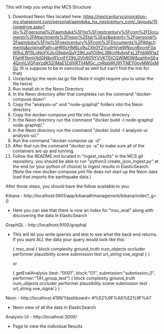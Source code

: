 This will help you setup the MCS Structure

1.  Download Neon files located here:  https://nextcenturycorporation-my.sharepoint.com/personal/aamduka_hq_nextcentury_com/_layouts/15/onedrive.aspx?id=%2Fpersonal%2Faamduka%5Fhq%5Fnextcentury%5Fcom%2FDocuments%2FAttachments%2Fneon%2Etar%2Egz&parent=%2Fpersonal%2Faamduka%5Fhq%5Fnextcentury%5Fcom%2FDocuments%2FAttachments&originalPath=aHR0cHM6Ly9uZXh0Y2VudHVyeWNvcnBvcmF0aW9uLW15LnNoYXJlcG9pbnQuY29tLzp1Oi9nL3BlcnNvbmFsL2FhbWR1a2FfaHFfbmV4dGNlbnR1cnlfY29tL0VhR01IYVVKTEtCQWlMOW8zaHlmSEg4QmhLVGFaVzdKSS1MaE1ZdlVRTlI4MGc_cnRpbWU9YTNEY0pyMW0xMGc  (It is suppose to be in owncloud as well but can't find the link for that)
2. Unzip/tar/gz the neon.tar.gz file (Note it might require you to untar the file twice)
3. Run install.sh in the Neon Directory
4. In the Neon directory after that completes run the command "docker-compose down"
5. Copy the "analysis-ui" and "node-graphql" folders into the Neon directory
6. Copy the docker-compose.yml file into the Neon directory
7. In the Neon directory run the command "docker build -t node-graphql node-graphql/."
8. In the Neon directory run the command "docker build -t analysis-ui analysis-ui/."
9. Run the command "docker-compose up -d"
10.  After that run the command "docker ps -a" to make sure all of the containers are up and running.
11.  Follow the README.md located in "ingest_results" in the MCS git repository, you should be able to run "python3 create_json_ingest.py" at the end (or your python of choice) to ingest results in ElasticSearch.  (Note the new docker-compose.yml file does not start up the Neon data load that imports the earthquake data.)

After those steps, you should have the follow available to you:

Kibana - http://localhost:5601/app/kibana#/management/kibana/index?_g=()
 - Here you can see that there is now an index for "msc_eval" along with discovering the data in ElasticSearch

GraphQL - http://localhost:9100/graphql
 - This will let you write queries and test to see what the back end returns.  If you want ALL the data your query would look like this:

    {
        msc_eval {
            block
            complexity
            ground_truth
            num_objects
            occluder
            performer
            plausibility
            scene
            submission
            test
            url_string
            voe_signal
        }
    }

    or

    {
        getEvalAnalysis (test: "0001", block:"O1",     submission:"submission_0", performer:"TA1_group_test") {
            block
            complexity
            ground_truth
            num_objects
            occluder
            performer
            plausibility
            scene
            submission
            test
            url_string
            voe_signal
        }
    }

Neon - http://localhost:4199/?dashboard=-#%E2%9F%A6%E2%9F%A7
 - Neon view of all the data in ElasticSearch

Analysis-UI - http://localhost:3000/
 - Page to view the individual Results